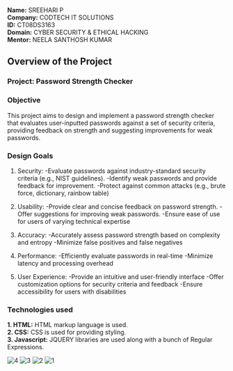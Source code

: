 **Name:** SREEHARI P  
**Company:** CODTECH IT SOLUTIONS   
**ID:** CT08DS3163  
**Domain:** CYBER SECURITY & ETHICAL HACKING   
**Mentor:** NEELA SANTHOSH KUMAR   

## Overview of the Project

### Project: Password Strength Checker

### Objective
This project aims to design and implement a password strength checker that evaluates user-inputted passwords against a set of security criteria, providing feedback on strength and suggesting improvements for weak passwords.

### Design Goals
1. Security: -Evaluate passwords against industry-standard security criteria (e.g., NIST guidelines).
             -Identify weak passwords and provide feedback for improvement.
             -Protect against common attacks (e.g., brute force, dictionary, rainbow table)
   
3. Usability: -Provide clear and concise feedback on password strength.
              -Offer suggestions for improving weak passwords.
              -Ensure ease of use for users of varying technical expertise
   
5. Accuracy: -Accurately assess password strength based on complexity and entropy
             -Minimize false positives and false negatives
   
7. Performance: -Efficiently evaluate passwords in real-time
                -Minimize latency and processing overhead
   
9. User Experience: -Provide an intuitive and user-friendly interface
                    -Offer customization options for security criteria and feedback
                    -Ensure accessibility for users with disabilities

### Technologies used
**1. HTML:** HTML markup language is used.   
**2. CSS:** CSS is used for providing styling.   
**3. Javascript:** JQUERY libraries are used along with a bunch of Regular Expressions.   



![4](https://github.com/user-attachments/assets/e582f8b1-a11b-4625-8207-175d0372ee4e)
![3](https://github.com/user-attachments/assets/b16b7f3e-e981-4414-9d86-529e09b8ea35)
![2](https://github.com/user-attachments/assets/8aeacf41-bd81-4d09-a32d-11f1a765ea15)
![1](https://github.com/user-attachments/assets/a6544d09-e8f9-4b06-bdb3-fa83dad69eaf)
